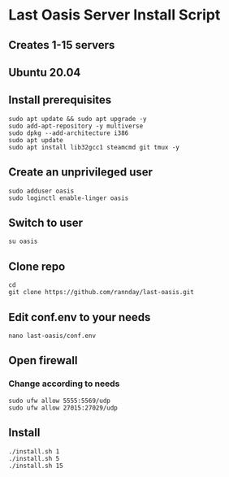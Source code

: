 # Last Oasis Server Install Script
## Creates 1-15 servers

## Ubuntu 20.04

## Install prerequisites
```
sudo apt update && sudo apt upgrade -y
sudo add-apt-repository -y multiverse
sudo dpkg --add-architecture i386
sudo apt update
sudo apt install lib32gcc1 steamcmd git tmux -y
```

## Create an unprivileged user
```
sudo adduser oasis
sudo loginctl enable-linger oasis
```

## Switch to user
`su oasis`

## Clone repo
`cd`  
`git clone https://github.com/rannday/last-oasis.git`

## Edit conf.env to your needs
`nano last-oasis/conf.env`

## Open firewall
### Change according to needs
```
sudo ufw allow 5555:5569/udp
sudo ufw allow 27015:27029/udp
```

## Install
```
./install.sh 1
./install.sh 5
./install.sh 15
```
